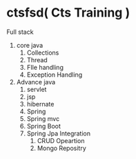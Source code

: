 # ctsfsd( Cts Training )
Full stack
  1) core java
		1) Collections 
		2) Thread
		3) FIle handling 
		4) Exception Handling
  2) Advance java
      1) servlet
      2) jsp
      3) hibernate
      4) Spring
        1) Spring mvc
        2) Spring Boot
		3) Spring Jpa Integration
			1) CRUD Opeartion
			2) Mongo Repositry
      
      
